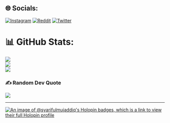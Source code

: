 
## 🌐 Socials:
[![Instagram](https://img.shields.io/badge/Instagram-%23E4405F.svg?logo=Instagram&logoColor=white)](https://instagram.com/syarifulmujaddiq_) [![Reddit](https://img.shields.io/badge/Reddit-%23FF4500.svg?logo=Reddit&logoColor=white)](https://reddit.com/user/syarifulmujaddiq) [![Twitter](https://img.shields.io/badge/Twitter-%231DA1F2.svg?logo=Twitter&logoColor=white)](https://twitter.com/0xSyariful ) 

# 📊 GitHub Stats:
![](https://github-readme-stats.vercel.app/api?username=syarifulmujaddiq&theme=dark&hide_border=false&include_all_commits=false&count_private=false)<br/>
![](https://github-readme-streak-stats.herokuapp.com/?user=syarifulmujaddiq&theme=dark&hide_border=false)<br/>
![](https://github-readme-stats.vercel.app/api/top-langs/?username=syarifulmujaddiq&theme=dark&hide_border=false&include_all_commits=false&count_private=false&layout=compact)

### ✍️ Random Dev Quote
![](https://quotes-github-readme.vercel.app/api?type=horizontal&theme=radical)


---
[![An image of @syarifulmujaddiq's Holopin badges, which is a link to view their full Holopin profile](https://holopin.me/syarifulmujaddiq)](https://holopin.io/@syarifulmujaddiq)



<!-- Proudly created with GPRM ( https://gprm.itsvg.in ) -->


